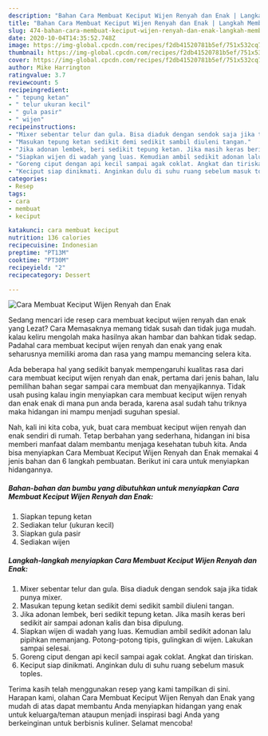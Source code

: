 ```yaml
---
description: "Bahan Cara Membuat Keciput Wijen Renyah dan Enak | Langkah Membuat Cara Membuat Keciput Wijen Renyah dan Enak Yang Sempurna"
title: "Bahan Cara Membuat Keciput Wijen Renyah dan Enak | Langkah Membuat Cara Membuat Keciput Wijen Renyah dan Enak Yang Sempurna"
slug: 474-bahan-cara-membuat-keciput-wijen-renyah-dan-enak-langkah-membuat-cara-membuat-keciput-wijen-renyah-dan-enak-yang-sempurna
date: 2020-10-04T14:35:52.748Z
image: https://img-global.cpcdn.com/recipes/f2db41520781b5ef/751x532cq70/cara-membuat-keciput-wijen-renyah-dan-enak-foto-resep-utama.jpg
thumbnail: https://img-global.cpcdn.com/recipes/f2db41520781b5ef/751x532cq70/cara-membuat-keciput-wijen-renyah-dan-enak-foto-resep-utama.jpg
cover: https://img-global.cpcdn.com/recipes/f2db41520781b5ef/751x532cq70/cara-membuat-keciput-wijen-renyah-dan-enak-foto-resep-utama.jpg
author: Mike Harrington
ratingvalue: 3.7
reviewcount: 5
recipeingredient:
- " tepung ketan"
- " telur ukuran kecil"
- " gula pasir"
- " wijen"
recipeinstructions:
- "Mixer sebentar telur dan gula. Bisa diaduk dengan sendok saja jika tidak punya mixer."
- "Masukan tepung ketan sedikit demi sedikit sambil diuleni tangan."
- "Jika adonan lembek, beri sedikit tepung ketan. Jika masih keras beri sedikit air sampai adonan kalis dan bisa dipulung."
- "Siapkan wijen di wadah yang luas. Kemudian ambil sedikit adonan lalu pipihkan memanjang. Potong-potong tipis, gulingkan di wijen. Lakukan sampai selesai."
- "Goreng ciput dengan api kecil sampai agak coklat. Angkat dan tiriskan."
- "Keciput siap dinikmati. Anginkan dulu di suhu ruang sebelum masuk toples."
categories:
- Resep
tags:
- cara
- membuat
- keciput

katakunci: cara membuat keciput 
nutrition: 136 calories
recipecuisine: Indonesian
preptime: "PT13M"
cooktime: "PT30M"
recipeyield: "2"
recipecategory: Dessert

---
```



![Cara Membuat Keciput Wijen Renyah dan Enak](https://img-global.cpcdn.com/recipes/f2db41520781b5ef/751x532cq70/cara-membuat-keciput-wijen-renyah-dan-enak-foto-resep-utama.jpg)

Sedang mencari ide resep cara membuat keciput wijen renyah dan enak yang Lezat? Cara Memasaknya memang tidak susah dan tidak juga mudah. kalau keliru mengolah maka hasilnya akan hambar dan bahkan tidak sedap. Padahal cara membuat keciput wijen renyah dan enak yang enak seharusnya memiliki aroma dan rasa yang mampu memancing selera kita.



Ada beberapa hal yang sedikit banyak mempengaruhi kualitas rasa dari cara membuat keciput wijen renyah dan enak, pertama dari jenis bahan, lalu pemilihan bahan segar sampai cara membuat dan menyajikannya. Tidak usah pusing kalau ingin menyiapkan cara membuat keciput wijen renyah dan enak enak di mana pun anda berada, karena asal sudah tahu triknya maka hidangan ini mampu menjadi suguhan spesial.


Nah, kali ini kita coba, yuk, buat cara membuat keciput wijen renyah dan enak sendiri di rumah. Tetap berbahan yang sederhana, hidangan ini bisa memberi manfaat dalam membantu menjaga kesehatan tubuh kita. Anda bisa menyiapkan Cara Membuat Keciput Wijen Renyah dan Enak memakai 4 jenis bahan dan 6 langkah pembuatan. Berikut ini cara untuk menyiapkan hidangannya.

<!--inarticleads1-->

##### Bahan-bahan dan bumbu yang dibutuhkan untuk menyiapkan Cara Membuat Keciput Wijen Renyah dan Enak:

1. Siapkan  tepung ketan
1. Sediakan  telur (ukuran kecil)
1. Siapkan  gula pasir
1. Sediakan  wijen




<!--inarticleads2-->

##### Langkah-langkah menyiapkan Cara Membuat Keciput Wijen Renyah dan Enak:

1. Mixer sebentar telur dan gula. Bisa diaduk dengan sendok saja jika tidak punya mixer.
1. Masukan tepung ketan sedikit demi sedikit sambil diuleni tangan.
1. Jika adonan lembek, beri sedikit tepung ketan. Jika masih keras beri sedikit air sampai adonan kalis dan bisa dipulung.
1. Siapkan wijen di wadah yang luas. Kemudian ambil sedikit adonan lalu pipihkan memanjang. Potong-potong tipis, gulingkan di wijen. Lakukan sampai selesai.
1. Goreng ciput dengan api kecil sampai agak coklat. Angkat dan tiriskan.
1. Keciput siap dinikmati. Anginkan dulu di suhu ruang sebelum masuk toples.




Terima kasih telah menggunakan resep yang kami tampilkan di sini. Harapan kami, olahan Cara Membuat Keciput Wijen Renyah dan Enak yang mudah di atas dapat membantu Anda menyiapkan hidangan yang enak untuk keluarga/teman ataupun menjadi inspirasi bagi Anda yang berkeinginan untuk berbisnis kuliner. Selamat mencoba!
